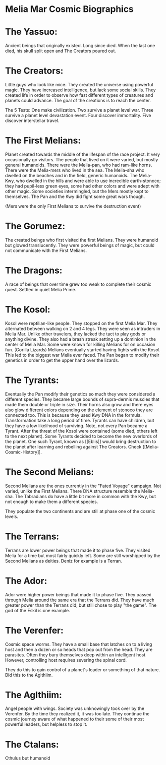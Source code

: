 # Melia Mar Cosmic Biographics

# The Yassuo:
Ancient beings that originally existed. Long since died. When the last one died, his skull
	split open and The Creators poured out.

# The Creators:
Little guys who look like mice. They created the universe using powerful magic.
	They have increased intelligence, but lack some social skills. They created
	life in order to observe how fast different types of creatures and planets
	could advance. The goal of the creations is to reach the center. 

The 5 Tests: One make civilization. Two survive a planet level war. Three survive
	a planet level devastation event. Four discover immortality. Five discover
	interstellar travel.

# The First Melians:
Planet created towards the middle of the lifespan of the race project.
	It very occasionally go visitors. The people that lived on it were varied,
	but mostly general humanoids. There were the Melia-pan, who had ram-like horns.
	There were the Melia-mers who lived in the sea. The Melia-sha who dwelled on the
	beaches and in the field, generic humanoids. The Melia-Kwy, who dwelled 
	in the hills and were able to use incredible earth-stonoco; they had pupil-less green
	eyes, some had other colors and were adept with other magic. Some societies 
	intermingled, but the Mers mostly kept to themselves. The Pan and the Kwy 
	did fight some great wars though.

(Mers were the only First Melians to survive the destruction event)

# The Gorumez:
The created beings who first visited the first Melians. They were humanoid but glowed
	translucently. They were powerful beings of magic, but could not communicate with
	the First Melians.

# The Dragons:
A race of beings that over time grew too weak to complete their cosmic quest. Settled 
	in quiet Melia Prime.

# The Kosol:
Kosol were reptilian-like people. They stopped on the first Melia Mar.
	They alternated between walking on 2 and 4 legs. They were seen as intruders
	in Melia Mar. Unlike other travelers, they lacked the tact to play gods 
	or anything divine. They also had a brash streak setting up a dominion in the
	center of Melia Mar. Some were known for killing Melians for on occasion fun.
	(Gorilla Lizards) Melians eventually started having fights with the Kosol. This led to the biggest
	war Melia ever faced. The Pan began to modify their genetics in order to get the
	upper hand over the lizards.

# The Tyrants:
Eventually the Pan modify their genetics so much they were considered a different
	species. They became large bounds of supra-dermis muscles that made them double
	or triple in size. Their horns also grow and there eyes also glow different colors
	depending on the element of stonoco they are connected too. This is because they used
	Kwy DNA in the formula. Transformation take a long period of time. Tyrants can have
	children, but they have a low likelihood of surviving. Note, not every Pan became
	a Tyrant. After the threat of the Kosol were contained (some died, others left to the next planet). Some Tyrants decided to become the new overlords of the planet. One such Tyrant, known as [[Eblis]] would bring destruction to the planet after learning and rebelling against The 
	Creators. Check [[Melia-Cosmic-History]].

# The Second Melians:
Second Melians are the ones currently in the "Fated Voyage" campaign. Not varied, unlike
	the First Melians. There DNA structure resemble the Melia-sha. The Tabradians do have a
	little bit more in common with the Kwy, but not enough to make them a different species.

They populate the two continents and are still at phase one of the cosmic levels.

# The Terrans:
Terrans are lower power beings that made it to phase five. They visited Melia for a time
	but most fairly quickly left. Some are still worshipped by the Second Melians as deities.
	Deniz for example is a Terran.

# The Ador:
Ador were higher power beings that made it to phase five. They passed through Melia
	around the same era that the Terrans did. They have much greater power than the Terrans did,
	but still chose to play "the game". The god of the Eskil is one example.

# The Verenfer:
Cosmic space worms. They have a small base that latches on to a living host and then a dozen
	or so heads that pop out from the head. They are parasites. Often they bury themselves deep
	within an intelligent host. However, controlling host requires severing the spinal cord.

They do this to gain control of a planet's leader or something of that nature. Did this to the Aglthiim.  

# The Aglthiim:
Angel people with wings. Society was unknowingly took over by the Verenfer. By the time they 
	realized it, it was too late. They continue the cosmic journey aware of what happened to their
	some of their most powerful leaders, but helpless to stop it.


# The Ctalans:
Cthulus but humanoid
